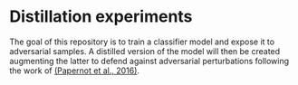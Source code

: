 # Distillation experiments
The goal of this repository is to train a classifier model and expose it to adversarial samples. A distilled version of the model will then be created augmenting the latter to defend against adversarial perturbations following the work of [(Papernot et al., 2016)](https://arxiv.org/abs/1511.04508).
